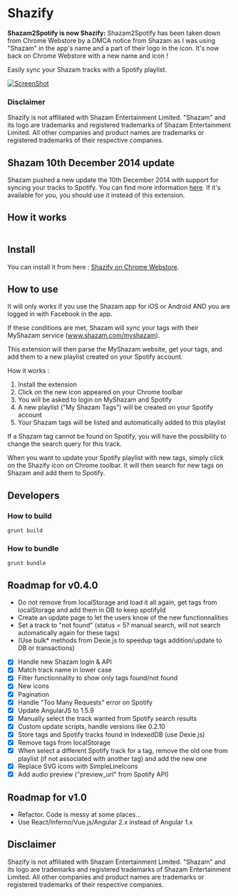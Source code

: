 Shazify
=====================

**Shazam2Spotify is now Shazify:** Shazam2Spotify has been taken down from Chrome Webstore by a DMCA notice from Shazam as I was using "Shazam" in the app's name and a part of their logo in the icon. It's now back on Chrome Webstore with a new name and icon !

Easily sync your Shazam tracks with a Spotify playlist.

[![ScreenShot](https://raw.githubusercontent.com/leeroybrun/chrome-shazify/master/promo_1400x560.png)](http://youtu.be/Zi1VRJqEI0Q)

### Disclaimer

Shazify is not affiliated with Shazam Entertainment Limited. "Shazam" and its logo are trademarks and registered trademarks of Shazam Entertainment Limited. All other companies and product names are trademarks or registered trademarks of their respective companies.

## Shazam 10th December 2014 update
Shazam pushed a new update the 10th December 2014 with support for syncing your tracks to Spotify. You can find more information [here](https://support.shazam.com/hc/en-us/articles/202911263-Latest-Update-Information-What-s-new-). If it's available for you, you should use it instead of this extension.

## How it works

<p align="center"><a href="https://www.youtube.com/watch?v=Zi1VRJqEI0Q"><img src="https://raw.githubusercontent.com/leeroybrun/chrome-shazify/master/video_screenshot.png" alt=""/></a></p>

## Install

You can install it from here : [Shazify on Chrome Webstore](https://chrome.google.com/webstore/detail/shazify/ncdhendbhjlcnboihkbjjldcndoebhan).

## How to use

It will only works if you use the Shazam app for iOS or Android AND you are logged in with Facebook in the app.

If these conditions are met, Shazam will sync your tags with their MyShazam service (www.shazam.com/myshazam).

This extension will then parse the MyShazam website, get your tags, and add them to a new playlist created on your Spotify account.

How it works :

1. Install the extension
2. Click on the new icon appeared on your Chrome toolbar
3. You will be asked to login on MyShazam and Spotify
4. A new playlist ("My Shazam Tags") will be created on your Spotify account
5. Your Shazam tags will be listed and automatically added to this playlist

If a Shazam tag cannot be found on Spotify, you will have the possibility to change the search query for this track.

When you want to update your Spotify playlist with new tags, simply click on the Shazify icon on Chrome toolbar. It will then search for new tags on Shazam and add them to Spotify.

## Developers

### How to build

```
grunt build
```

### How to bundle

```
grunt bundle
```

## Roadmap for v0.4.0

- Do not remove from localStorage and load it all again, get tags from localStorage and add them in DB to keep spotifyId
- Create an update page to let the users know of the new functionnalities
- Set a track to "not found" (status = 5? manual search, will not search automatically again for these tags)
- (Use bulk* methods from Dexie.js to speedup tags addition/update to DB or transactions)
- [x] Handle new Shazam login & API
- [x] Match track name in lower case
- [x] Filter functionnality to show only tags found/not found
- [x] New icons
- [x] Pagination
- [x] Handle "Too Many Requests" error on Spotify
- [x] Update AngularJS to 1.5.9
- [x] Manually select the track wanted from Spotify search results
- [x] Custom update scripts, handle versions like 0.2.10
- [x] Store tags and Spotify tracks found in IndexedDB (use Dexie.js)
- [x] Remove tags from localStorage
- [x] When select a different Spotify track for a tag, remove the old one from playlist (if not associated with another tag) and add the new one
- [x] Replace SVG icons with SimpleLineIcons
- [x] Add audio preview ("preview_url" from Spotify API)

## Roadmap for v1.0

- Refactor. Code is messy at some places...
- Use React/Inferno/Vue.js/Angular 2.x instead of Angular 1.x

## Disclaimer

Shazify is not affiliated with Shazam Entertainment Limited.
"Shazam" and its logo are trademarks and registered trademarks of Shazam Entertainment Limited.
All other companies and product names are trademarks or registered trademarks of their respective companies.

